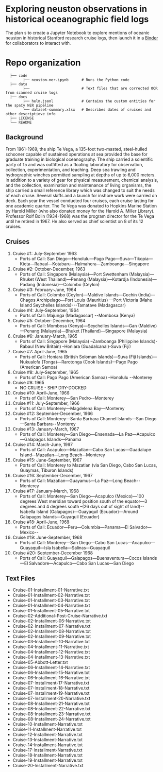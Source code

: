 # Exploring neuston observations in historical oceanographic field logs
The plan s to create a Jupyter Notebook to explore mentions of oceanic neuston in historical Stanford research cruise logs, then launch it in a [Binder](https://mybinder.org/) for collaborators to interact with.

# Repo organization
      
      ├── code               
            ├── neuston-ner.ipynb      # Runs the Python code
      ├── data
            ├──                        # Text files that are corrected OCR from scanned cruise logs
      ├── docs
            ├── helm.jsonl             # Contains the custom entities for the spaCy NER pipeline
            └── dataset-summary.xlsx   # Describes dates of cruises and other descriptiove info
      ├── LICENSE             
      └── README
      
## Background

From 1961-1969, the ship Te Vega, a 135-foot two-masted, steel-hulled schooner capable of sustained operations at sea provided the base for graduate training in biological oceanography. The ship carried a scientific party of 15 and was outfitted as a floating laboratory for observation, collection, experimentation, and teaching. Deep sea trawling and hydrographic winches permitted sampling at depths of up to 6,000 meters. In addition to a variety of gear for physical measurement, chemical analysis, and the collection, examination and maintenance of living organisms, the ship carried a small reference library which was changed to suit the needs of each cruise. Several skiffs and a launch for inshore work were carried on deck. Each year the vessel conducted four cruises, each cruise lasting for one academic quarter. The Te Vega was donated to Hopkins Marine Station by Harold Miller (who also donated money for the Harold A. Miller Library).  Professor Rolf Bolin (1934-1968) was the program director for the Te Vega until he retired in 1967. He also served as chief scientist on 8 of its 12 cruises.


## Cruises

1. Cruise #1:  July-September 1963
    * Ports of Call: San Diego—Honolulu—Pago Pago—Suva—Tikopia—Kieta—Rabaul—Kotabaru—Halmahera—Zamboanga—Singapore
2. Cruise #2: October-December, 1963 
    * Ports of Call: Singapore (Malaysia)—Port Swettenham (Malaysia)—Rhuket (West Thailand)—Penang (Malaysia)—Kotardja (Indonesia)—Padang (Indonesia)—Colombo (Ceylon)
3. Cruise #3: February-June, 1964 
    * Ports of Call: Colombo (Ceylon)—Maldive Islands—Cochin (India)—Chagos Archipelago—Port Louis (Mauritius) —Port Victoria (Mahe Island Seychelles Islands)---Tamatave (Madagascar)
4. Cruise #4: July-September, 1964
    * Ports of Call:  Majunga (Madagascar) --Mombosa (Kenya)
5. Cruise #5: October-December, 1964 
    * Ports of Call:  Mombosa (Kenya)—Seychelles Islands—Gan (Maldive)—Penang (Malaysia)—Bhuket (Thailand)—Singapore (Malaysia)
6. Cruise #6: January-March, 1965
    * Ports of Call:  Singapore (Malaysia) –Zamboanga (Philippine Islands)-Rabaul (New Britain) –Honiara (Guadalcanal)-Suva (Fiji) 
7. Cruise #7: April-June, 1965 
    * Ports of Call:  Honiara (British Soloman Islands)—Suva (Fiji Islands)—Nukualofa (Tonga)—Rarotonga (Cook Islands)--Pago Pago (American Samoa)
8. Cruise #8: July-September, 1965 
    * Ports of Call:  Pago Pago (American Samoa) –Honolulu --Monterey
9. Cruise #9: 1965
    * NO CRUISE - SHIP DRY-DOCKED
10. Cruise #10: April-June, 1966 
    * Ports of Call:  Monterey—San Pedro--Monterey
11. Cruise #11: July-September, 1966
    * Ports of Call:  Monterey—Magdelena Bay—Monterey
12. Cruise #12: September-December, 1966
    * Ports of Call:  Monterey—Santa Barbara Channel Islands—San Diego—Santa Barbara--Monterey
13. Cruise #13: January-March, 1967
    * Ports of Call:  Monterey—San Diego—Ensenada—La Paz—Acapulco—Galapagos Islands—Panama
14. Cruise #14: March-June, 1967
    * Ports of Call:  Acapulco—Mazatlan—Cabo San Lucas—Guadalupe Island--Mazatlan—Long Beach--Monterey
15. Cruise #15: June-September, 1967
    * Ports of Call:  Monterey to Mazatlan (via San Diego, Cabo San Lucas, Guaymas, Tiburon Islands)
16. Cruise #16: September-December, 1967
    * Ports of Call:  Mazatlan—Guayamus—La Paz—Long Beach--Monterey
17. Cruise #17:  January-March, 1968
    * Ports of Call:  Monterey—San Diego—Acapulco (Mexico)—100 degrees West meridian toward position south of the equator—3 degrees and 4 degrees south –(26 days out of sight of land)--Isabella Island (Galapagos)—Guayaquil (Ecuador)—Around Galapagos Islands—Guyaquil (Ecuador)
18. Cruise #18:  April-June, 1968
    * Ports of Call: Ecuador—Peru—Columbia—Panama—El Salvador—Mexico--
19. Cruise #19: June-September, 1968
    * Ports of Call:  Monterey—San Diego—Cabo San Lucas—Acapulco—Guayaquil—Isla Isabella—Salinas--Guayaquil
20. Cruise #20: September-December 1968
    * Ports of Call:  Guayaquil—Galapagos—Buenaventura—Cocos Islands—El Salvadore—Acapulco—Cabo San Lucas—San Diego

## Text Files

* Cruise-01-Installment-01-Narrative.txt
* Cruise-01-Installment-02-Narrative.txt
* Cruise-01-Installment-03-Narrative.txt
* Cruise-01-Installment-04-Narrative.txt
* Cruise-01-Installment-05-Narrative.txt
* Cruise-02-Additional-Post-Cruise-Narrative.txt
* Cruise-02-Installment-06-Narrative.txt
* Cruise-02-Installment-07-Narrative.txt
* Cruise-02-Installment-08-Narrative.txt
* Cruise-02-Installment-09-Narrative.txt
* Cruise-03-Installment-10-Narrative.txt
* Cruise-04-Installment-11-Narrative.txt
* Cruise-04-Installment-12-Narrative.txt
* Cruise-04-Installment-13-Narrative.txt
* Cruise-05-Abbott-Letter.txt
* Cruise-06-Installment-14-Narrative.txt
* Cruise-06-Installment-15-Narrative.txt
* Cruise-06-Installment-16-Narrative.txt
* Cruise-07-Installment-17-Narrative.txt
* Cruise-07-Installment-18-Narrative.txt
* Cruise-07-Installment-19-Narrative.txt
* Cruise-07-Installment-20-Narrative.txt
* Cruise-08-Installment-21-Narrative.txt
* Cruise-08-Installment-22-Narrative.txt
* Cruise-08-Installment-23-Narrative.txt
* Cruise-08-Installment-24-Narrative.txt
* Cruise-10-Installment-Narrative.txt
* Cruise-11-Installment-Narrative.txt
* Cruise-12-Installment-Narrative.txt
* Cruise-13-Installment-Narrative.txt
* Cruise-14-Installment-Narrative.txt
* Cruise-17-Installment-Narrative.txt
* Cruise-18-Installment-Narrative.txt
* Cruise-19-Installment-Narrative.txt
* Cruise-20-Installment-Narrative.txt

